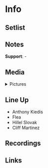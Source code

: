 # Info

## Setlist

## Notes

**Support**: -

## Media 

<details>
  <summary>Pictures</summary>
  <img alt="Ticket" title="Ticket" src="19851121t.jpg" height="200" />  
  <img alt="Flyer" title="Flyer" src="19851121f.jpg" height="200" />
  <img alt="Clipping" title="Clipping" src="19851121a.jpg" height="200" />
</details>

## Line Up

* Anthony Kiedis
* Flea
* Hillel Slovak
* Cliff Martinez

## Recordings

## Links